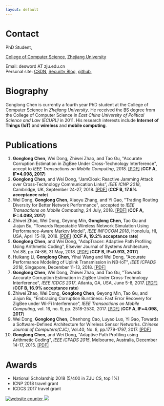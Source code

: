 ```yaml
---
layout: default
---
```


# Contact
       

PhD Student,

[College of Computer Science](http://www.cs.zju.edu.cn/), [Zhejiang University](http://www.zju.edu.cn/)

Email:	desword AT zju.edu.cn  
Personal site:	[CSDN](https://blog.csdn.net/ls1160), [Security Blog](https://www.anquanke.com/member/122056), [github](https://github.com/desword),


# Biography

Gonglong Chen is currently a fourth year PhD student at the College of Computer Science in *Zhejiang University*. He received the BS degree from the College of Computer Science in *East China University of Political Science and Law (ECUPL)* in 2011. His research interests include **Internet of Things (IoT)** and **wireless** and **mobile computing**.

# Publications

1.  **Gonglong Chen**, Wei Dong, Zhiwei Zhao, and Tao Gu, "Accurate Corruption Estimation in ZigBee Under Cross-Technology Interference", accept to *IEEE Transactions on Mobile Computing*, 2018. [[PDF]](./#) (**CCF A, IF=4.098, 2017**)
1.  **Gonglong Chen**, and Wei Dong, “JamCloak: Reactive Jamming Attack over Cross-Technology Communication Links”, *IEEE ICNP 2018*, Cambridge, UK, September 24-27, 2018. [[PDF]](https://desword.github.io/paper/icnp18_jamcloak.pdf) (**CCF B, 17.8% acceptance rate**)
1.  Wei Dong, **Gonglong Chen**, Xiaoyu Zhang, and Yi Gao, "Trading Routing Diversity for Better Network Performance", accepted to *IEEE Transactions on Mobile Computing*, 24 July, 2018. [[PDF]](./#) (**CCF A, IF=4.098, 2017**)
1.  Zhiwei Zhao, Wei Dong, Geyong Min, **Gonglong Chen**, Tao Gu and Jiajun Bu, "Towards Repeatable Wireless Network Simulation Using Performance-Aware Markov Model", *IEEE INFOCOM 2018*, Honolulu, HI, USA, April 15-19, 2018. [[PDF]](https://desword.github.io/paper/Infocom18-zhao.pdf) (**CCF A, 19.2% acceptance rate**)
1.  **Gonglong Chen**, and Wei Dong, "AdapTracer: Adaptive Path Profiling Using Arithmetic Coding", Elsevier Journal of Systems Architecture, Vol.88, pp.74-86, 31 May, 2018. [[PDF]](https://desword.github.io/paper/jsa18_adaptracer.pdf) (**CCF B, IF=0.913, 2017**)
1.  Huikang Li, **Gonglong Chen**, Yihui Wang and Wei Dong, "Accurate Performance Modeling of Uplink Transmission in NB-IoT", *IEEE ICPADS 2018*, Singapore, December 11-13, 2018. [[PDF]](./#)
1.  **Gonglong Chen**, Wei Dong, Zhiwei Zhao, and Tao Gu, "Towards Accurate Corruption Estimation in ZigBee Under Cross-Technology Interference", *IEEE ICDCS 2017*, Atlanta, GA, USA, June 5-8, 2017. [[PDF]](https://desword.github.io/paper/icdcs17_AccuEst.pdf) (**CCF B, 16.9% acceptance rate**)
1.  Zhiwei Zhao, Wei Dong, **Gonglong Chen**, Geyong Min, Tao Gu, and Jiajun Bu, "Embracing Corruption Burstiness: Fast Error Recovery for ZigBee under Wi-Fi Interference", *IEEE Transactions on Mobile Computing*, vol. 16, no. 9, pp. 2518-2530, 2017. [[PDF]](https://desword.github.io/paper/tmc-2016-embracing.pdf) (**CCF A, IF=4.098, 2017**)
1.  Wei Dong, **Gonglong Chen**, Chenhong Cao, Luyao Luo, Yi Gao, Towards a Software-Defined Architecture for Wireless Sensor Networks. *Chinese Journal of Computers(CJC)*, Vol.40, No. 8, pp.1779-1797, 2017. [[PDF]](https://desword.github.io/paper/dw-20178782323.pdf)
1.  **Gonglong Chen**, and Wei Dong, "Adaptive Path Profiling using Arithmetic Coding", *IEEE ICPADS 2015*, Melbourne, Australia, December 14-17, 2015. [[PDF]](https://desword.github.io/paper/icpads15_adaptracer.pdf)

# Awards

*   National Scholarship 2018 (5/400 in ZJU CS, top 1%)
*   ICNP 2018 travel grant
*   ICDCS 2017 travel grant



<!-- hitwebcounter Code START -->
<a href="http://www.hitwebcounter.com" target="_blank">
<img src="http://hitwebcounter.com/counter/counter.php?page=6974923&style=0025&nbdigits=5&type=page&initCount=0" title="website counter" Alt="website counter"   border="0" align="up" >
</a> 
  <a href="https://clustrmaps.com/site/1aae7" title="Visit tracker"><img src="//clustrmaps.com/map_v2.png?cl=ffffff&w=100&t=n&d=_A6aIN1PIjxyWChOHfot_6QWJTyXak5ICsMT6_Cye6I&co=2d78ad&ct=ffffff"></a>

